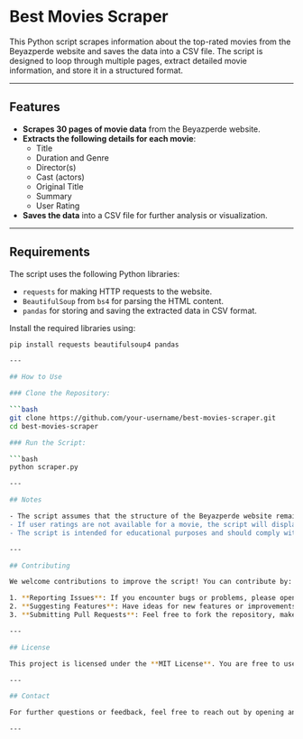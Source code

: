 # Best Movies Scraper

This Python script scrapes information about the top-rated movies from the Beyazperde website and saves the data into a CSV file. The script is designed to loop through multiple pages, extract detailed movie information, and store it in a structured format.

---

## Features

- **Scrapes 30 pages of movie data** from the Beyazperde website.
- **Extracts the following details for each movie**:
  - Title
  - Duration and Genre
  - Director(s)
  - Cast (actors)
  - Original Title
  - Summary
  - User Rating
- **Saves the data** into a CSV file for further analysis or visualization.

---

## Requirements

The script uses the following Python libraries:
- `requests` for making HTTP requests to the website.
- `BeautifulSoup` from `bs4` for parsing the HTML content.
- `pandas` for storing and saving the extracted data in CSV format.

Install the required libraries using:

```bash
pip install requests beautifulsoup4 pandas

---

## How to Use

### Clone the Repository:

```bash
git clone https://github.com/your-username/best-movies-scraper.git
cd best-movies-scraper

### Run the Script:

```bash
python scraper.py

---

## Notes

- The script assumes that the structure of the Beyazperde website remains consistent. If the website's structure changes, you may need to update the HTML selectors used in the script.
- If user ratings are not available for a movie, the script will display "Rating not found" in the output.
- The script is intended for educational purposes and should comply with the website's terms of service.

---

## Contributing

We welcome contributions to improve the script! You can contribute by:

1. **Reporting Issues**: If you encounter bugs or problems, please open an issue on the repository.
2. **Suggesting Features**: Have ideas for new features or improvements? Let us know!
3. **Submitting Pull Requests**: Feel free to fork the repository, make changes, and submit a pull request.

---

## License

This project is licensed under the **MIT License**. You are free to use, modify, and distribute the code as per the terms of the license. See the [LICENSE](LICENSE) file for more details.

---

## Contact

For further questions or feedback, feel free to reach out by opening an issue on the GitHub repository.

---

